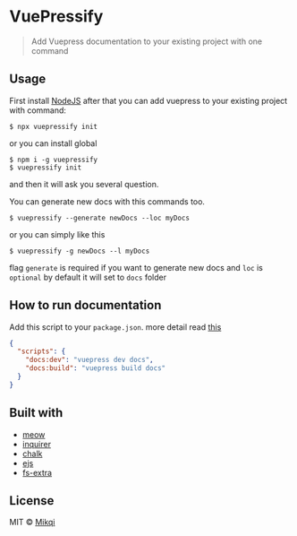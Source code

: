 # VuePressify

> Add Vuepress documentation to your existing project with one command

## Usage
First install [NodeJS](https://nodejs.org) after that you can add vuepress to your existing project with command:

```
$ npx vuepressify init
```
or you can install global
```
$ npm i -g vuepressify
$ vuepressify init
```

and then it will ask you several question.

You can generate new docs with this commands too.

```
$ vuepressify --generate newDocs --loc myDocs
```
or you can simply like this
```
$ vuepressify -g newDocs --l myDocs
```
flag `generate` is required if you want to generate new docs and `loc` is `optional` by default it will set to `docs` folder

## How to run documentation

Add this script to your `package.json`. more detail read [this](https://vuepress.vuejs.org/guide/getting-started.html#inside-an-existing-project)

```json
{
  "scripts": {
    "docs:dev": "vuepress dev docs",
    "docs:build": "vuepress build docs"
  }
}
```

## Built with
* [meow]()
* [inquirer]()
* [chalk]() 
* [ejs]()
* [fs-extra]()

## License
MIT © [Mikqi](http://this.rivki.id)